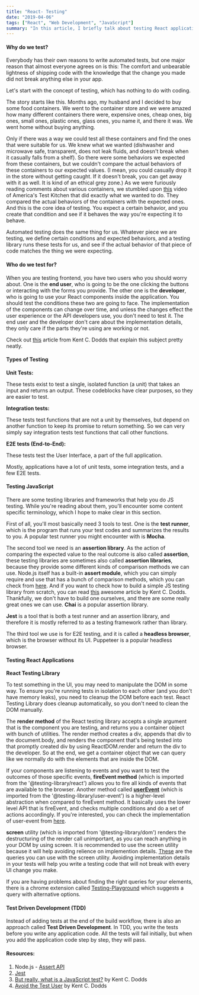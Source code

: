 ```yaml
---
title: "React- Testing"
date: "2019-04-06"
tags: ["React", "Web Development", "JavaScript"]
summary: "In this article, I briefly talk about testing React applications, including unit testing, integration testing and E2E testing."
---
```


#### Why do we test?

Everybody has their own reasons to write automated tests, but one major reason that almost everyone agrees on is this: The comfort and unbearable lightness of shipping code with the knowledge that the change you made did not break anything else in your app.

Let's start with the concept of testing, which has nothing to do with coding.

The story starts like this. Months ago, my husband and I decided to buy some food containers. We went to the container store and we were amazed how many different containers there were, expensive ones, cheap ones, big ones, small ones, plastic ones, glass ones, you name it, and there it was. We went home without buying anything.

Only if there was a way we could test all these containers and find the ones that were suitable for us. We knew what we wanted (dishwasher and microwave safe, transparent, does not leak fluids, and doesn't break when it casually falls from a shelf). So there were some behaviors we expected from these containers, but we couldn't compare the actual behaviors of these containers to our expected values. (I mean, you could casually drop it in the store without getting caught. If it doesn't break, you can get away with it as well. It is kind of an ethical grey zone.) As we were furiously reading comments about various containers, we stumbled upon [this](https://www.youtube.com/watch?v=WprgFWLgguM) video of America's Test Kitchen that did exactly what we wanted to do. They compared the actual behaviors of the containers with the expected ones. And this is the core idea of testing. You expect a certain behavior, and you create that condition and see if it behaves the way you're expecting it to behave.

Automated testing does the same thing for us. Whatever piece we are testing, we define certain conditions and expected behaviors, and a testing library runs these tests for us, and see if the actual behavior of that piece of code matches the thing we were expecting.

#### Who do we test for?

When you are testing frontend, you have two users who you should worry about. One is the **end user**, who is going to be the one clicking the buttons or interacting with the forms you provide. The other one is the **developer**, who is going to use your React components inside the application. You should test the conditions these two are going to face. The implementation of the components can change over time, and unless the changes effect the user experience or the API developers use, you don't need to test it. The end user and the developer don't care about the implementation details, they only care if the parts they're using are working or not.

Check out [this](https://kentcdodds.com/blog/avoid-the-test-user) article from Kent C. Dodds that explain this subject pretty neatly.

#### Types of Testing

**Unit Tests:**

These tests exist to test a single, isolated function (a unit) that takes an input and returns an output. These codeblocks have clear purposes, so they are easier to test.

**Integration tests:**

These tests test functions that are not a unit by themselves, but depend on another function to keep its promise to return something. So we can very simply say integration tests test functions that call other functions.

**E2E tests (End-to-End):**

These tests test the User Interface, a part of the full application.

Mostly, applications have a lot of unit tests, some integration tests, and a few E2E tests.

#### Testing JavaScript

There are some testing libraries and frameworks that help you do JS testing. While you're reading about them, you'll encounter some content specific terminology, which I hope to make clear in this section.

First of all, you'll most basically need 3 tools to test. One is the **test runner**, which is the program that runs your test codes and summarizes the results to you. A popular test runner you might encounter with is **Mocha**.

The second tool we need is an **assertion library**. As the action of comparing the expected value to the real outcome is also called **assertion**, these testing libraries are sometimes also called **assertion libraries**, because they provide some different kinds of comparison methods we can use. Node.js itself has a built-in **assert module**, which you can simply require and use that has a bunch of comparison methods, which you can check from [here](https://nodejs.org/api/assert.html). And if you want to check how to build a simple JS testing library from scratch, you can read [this](https://kentcdodds.com/blog/but-really-what-is-a-javascript-test) awesome article by Kent C. Dodds. Thankfully, we don't have to build one ourselves, and there are some really great ones we can use. **Chai** is a popular assertion library.

**Jest** is a tool that is both a test runner and an assertion library, and therefore it is mostly referred to as a testing framework rather than library.

The third tool we use is for E2E testing, and it is called a **headless browser**, which is the browser without its UI. Puppeteer is a popular headless browser.

#### Testing React Applications

**React Testing Library**

To test something in the UI, you may need to manipulate the DOM in some way. To ensure you're running tests in isolation to each other (and you don't have memory leaks), you need to cleanup the DOM before each test.
React Testing Library does cleanup automatically, so you don't need to clean the DOM manually.

The **render method** of the React testing library accepts a single argument that is the component you are testing, and returns you a container object with bunch of utilities. The render method creates a div, appends that div to the document.body, and renders the component that's being tested into that promptly created div by using ReactDOM.render and return the div to the developer. So at the end, we get a container object that we can query like we normally do with the elements that are inside the DOM.

If your components are listening to events and you want to test the outcomes of those specific events, **fireEvent method** (which is imported from the '@testing-library/react') allows you to fire all kinds of events that are available to the browser. Another method called **[userEvent](https://github.com/testing-library/user-event)** (which is imported from the '@testing-library/user-event') is a higher-level abstraction when compared to fireEvent method. It basically uses the lower level API that is fireEvent, and checks multiple conditions and do a set of actions accordingly. If you're interested, you can check the implementation of user-event from [here](https://github.com/testing-library/user-event/blob/master/src/click.js#L87-L103).

**screen** utility (which is imported from '@testing-library/dom') renders the destructuring of the render call unimportant, as you can reach anything in your DOM by using screen. It is recommended to use the screen utility because it will help avoiding relience on implemention details. [These](https://testing-library.com/docs/guide-which-query/) are the queries you can use with the screen utility. Avoiding implementation details in your tests will help you write a testing code that will not break with every UI change you make.

If you are having problems about finding the right queries for your elements, there is a chrome extension called [Testing-Playground](https://testing-playground.com/) which suggests a query with alternative options.

#### Test Driven Development (TDD)

Instead of adding tests at the end of the build workflow, there is also an approach called **Test Driven Development**. In TDD, you write the tests before you write any application code. All the tests will fail initially, but when you add the application code step by step, they will pass.

#### Resources:

1. Node.js - [Assert API](https://nodejs.org/api/assert.html)
2. [Jest](https://jestjs.io/)
3. [But really, what is a JavaScript test?](https://kentcdodds.com/blog/but-really-what-is-a-javascript-test) by Kent C. Dodds
4. [Avoid the Test User](https://kentcdodds.com/blog/avoid-the-test-user) by Kent C. Dodds
